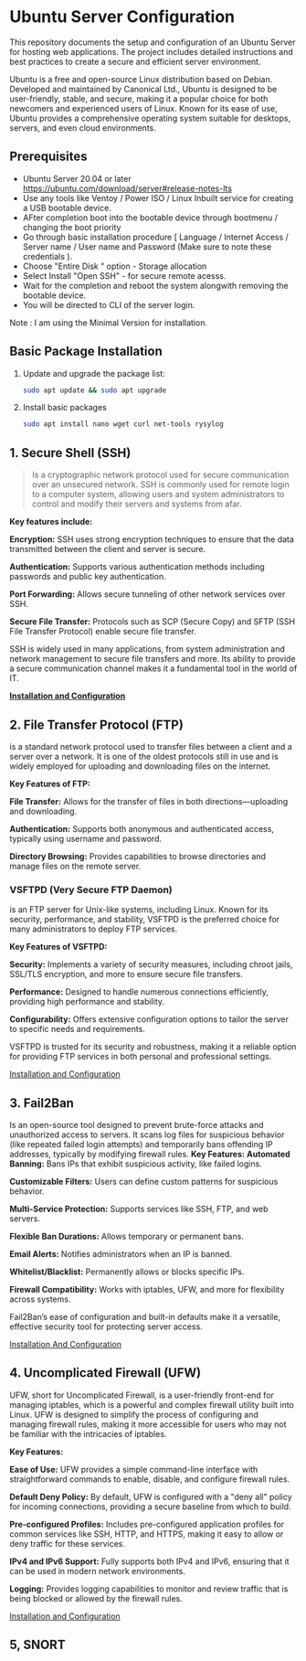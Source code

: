 [](https://github.com/Karthikeyan-Appu/Ubuntu-Server-Config/assets/ubuntu.png)
# Ubuntu Server Configuration 
This repository documents the setup and configuration of an Ubuntu Server for hosting web applications. The project includes detailed instructions and best practices to create a secure and efficient server environment.

Ubuntu is a free and open-source Linux distribution based on Debian. Developed and maintained by Canonical Ltd., Ubuntu is designed to be user-friendly, stable, and secure, making it a popular choice for both newcomers and experienced users of Linux. Known for its ease of use, Ubuntu provides a comprehensive operating system suitable for desktops, servers, and even cloud environments.
## Prerequisites
- Ubuntu Server 20.04 or later
    https://ubuntu.com/download/server#release-notes-lts
- Use any tools like Ventoy / Power ISO / Linux Inbuilt service for creating a USB bootable device.
- AFter completion boot into the bootable device through bootmenu / changing the boot priority
- Go through basic installation procedure [ Language / Internet Access / Server name / User name and Password (Make sure to note these credentials ).
- Choose "Entire Disk " option - Storage allocation
- Select Install "Open SSH" - for secure remote acesss.
- Wait for the completion and reboot the system alongwith removing the bootable device.
- You will be directed to CLI of the server login.

Note : I am using the Minimal Version for installation.


## Basic Package Installation
1. Update and upgrade the package list:
   ```bash
   sudo apt update && sudo apt upgrade
2. Install basic packages
    ```bash
    sudo apt install nano wget curl net-tools rysylog
    
## 1. Secure Shell (SSH) 
> Is a cryptographic network protocol used for secure communication over an unsecured network. SSH is commonly used for remote login to a computer system, allowing users and system administrators to control and modify their servers and systems from afar.
[](https://github.com/Karthikeyan-Appu/Ubuntu-Server-Config/assets/ssh.jpg)

 **Key features include:**

 **Encryption:** SSH uses strong encryption techniques to ensure that the data transmitted between the client and server is secure.

 **Authentication:** Supports various authentication methods including passwords and public key authentication.

 **Port Forwarding:** Allows secure tunneling of other network services over SSH.

 **Secure File Transfer:** Protocols such as SCP (Secure Copy) and SFTP (SSH File Transfer Protocol) enable secure file transfer.

SSH is widely used in many applications, from system administration and network management to secure file transfers and more. Its ability to provide a secure communication channel makes it a fundamental tool in the world of IT.

[**Installation and Configuration**](ssh_installation.md)


## 2. File Transfer Protocol (FTP)  
is a standard network protocol used to transfer files between a client and a server over a network. It is one of the oldest protocols still in use and is widely employed for uploading and downloading files on the internet.

[](https://github.com/Karthikeyan-Appu/Ubuntu-Server-Config/assets/FTP.jpg)

**Key Features of FTP:**

**File Transfer:** Allows for the transfer of files in both directions—uploading and downloading.

**Authentication:** Supports both anonymous and authenticated access, typically using username and password.

**Directory Browsing:** Provides capabilities to browse directories and manage files on the remote server.

### VSFTPD (Very Secure FTP Daemon)
is an FTP server for Unix-like systems, including Linux. Known for its security, performance, and stability, VSFTPD is the preferred choice for many administrators to deploy FTP services.

**Key Features of VSFTPD:**

**Security:** Implements a variety of security measures, including chroot jails, SSL/TLS encryption, and more to ensure secure file transfers.

**Performance:** Designed to handle numerous connections efficiently, providing high performance and stability.

**Configurability:** Offers extensive configuration options to tailor the server to specific needs and requirements.

VSFTPD is trusted for its security and robustness, making it a reliable option for providing FTP services in both personal and professional settings.

[Installation and Configuration](ftp_installation.md)


## 3. Fail2Ban

Is an open-source tool designed to prevent brute-force attacks and unauthorized access to servers. It scans log files for suspicious behavior (like repeated failed login attempts) and temporarily bans offending IP addresses, typically by modifying firewall rules.
[](https://github.com/Karthikeyan-Appu/Ubuntu-Server-Config/assets/fail2ban.jpg)
**Key Features:**
**Automated Banning:** Bans IPs that exhibit suspicious activity, like failed logins.

**Customizable Filters:** Users can define custom patterns for suspicious behavior.

**Multi-Service Protection:** Supports services like SSH, FTP, and web servers.

**Flexible Ban Durations:** Allows temporary or permanent bans.

**Email Alerts:** Notifies administrators when an IP is banned.

**Whitelist/Blacklist:** Permanently allows or blocks specific IPs.

**Firewall Compatibility:** Works with iptables, UFW, and more for flexibility across systems.

Fail2Ban’s ease of configuration and built-in defaults make it a versatile, effective security tool for protecting server access.

[Installation And Configuration](fail2ban_installation.md)


## 4. Uncomplicated Firewall (UFW)
UFW, short for Uncomplicated Firewall, is a user-friendly front-end for managing iptables, which is a powerful and complex firewall utility built into Linux. UFW is designed to simplify the process of configuring and managing firewall rules, making it more accessible for users who may not be familiar with the intricacies of iptables.

[](https://github.com/Karthikeyan-Appu/Ubuntu-Server-Config/assets/1_gc5l0IPPu3m7dhcJtqPbHg.png)

**Key Features:**

**Ease of Use:** UFW provides a simple command-line interface with straightforward commands to enable, disable, and configure firewall rules.

**Default Deny Policy:** By default, UFW is configured with a "deny all" policy for incoming connections, providing a secure baseline from which to build.

**Pre-configured Profiles:** Includes pre-configured application profiles for common services like SSH, HTTP, and HTTPS, making it easy to allow or deny traffic for these services.

**IPv4 and IPv6 Support:** Fully supports both IPv4 and IPv6, ensuring that it can be used in modern network environments.

**Logging:** Provides logging capabilities to monitor and review traffic that is being blocked or allowed by the firewall rules.

[Installation and Configuration](ufw_installation.md)


## 5, SNORT






